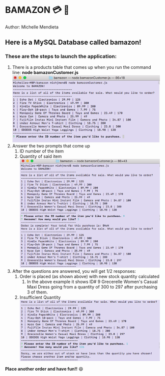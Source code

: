 # BAMAZON :credit_card: :handbag:
Author: Michelle Mendieta

## Here is a MySQL Database called bamazon!

### These are the steps to launch the application:
1. There is a products table that comes up when you run the command line: **node bamazonCustomer.js**
   ![products](./images/PRODUCTS.png)
2. Answer the two prompts that come up
   1. ID number of the item
   2. Quantity of said item
   ![completed](./images/COMPLETE.png)
3. After the questions are answered, you will get 1/2 responses:
   1. Order is placed (as shown above) with new stock quantity calculated
      1. In the above example it shows ID# 9 Grecerelle Women's Casual Maxi Dress going from a quantity of 300 to 297 after purchasing 3 of them.
   2. Insufficient Quantity
   ![incomplete](./images/INCOMPLETE.png)

**Place another order and have fun!!** :smile:
